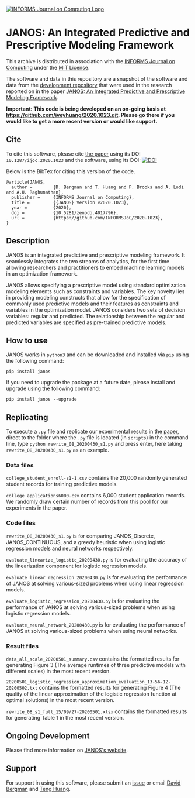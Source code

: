 [![INFORMS Journal on Computing Logo](https://INFORMSJoC.github.io/logos/INFORMS_Journal_on_Computing_Header.jpg)](https://pubsonline.informs.org/journal/ijoc)

# JANOS: An Integrated Predictive and Prescriptive Modeling Framework

This archive is distributed in association with the [INFORMS Journal on
Computing](https://pubsonline.informs.org/journal/ijoc) under the [MIT License](LICENSE).

The software and data in this repository are a snapshot of the software and data
from the [development repository](https://github.com/iveyhuang/2020.1023.git)
that were used in the research reported on in the paper 
[JANOS: An Integrated Predictive and Prescriptive Modeling Framework](https://arxiv.org/abs/1911.09461). 

**Important: This code is being developed on an on-going basis at 
https://github.com/iveyhuang/2020.1023.git. Please go there if you would like to
get a more recent version or would like support.**

## Cite

To cite this software, please cite [the paper](https://arxiv.org/abs/1911.09461) using its DOI `10.1287/ijoc.2020.1023` and the software, using its DOI:
[![DOI](https://zenodo.org/badge/288628730.svg)](https://zenodo.org/badge/latestdoi/288628730)

Below is the BibTex for citing this version of the code.

```
@article{JANOS,
  author =        {D. Bergman and T. Huang and P. Brooks and A. Lodi and A.U. Raghunathan},  
  publisher =     {INFORMS Journal on Computing},
  title =         {{JANOS} Version v2020.1023},
  year =          {2020},
  doi =           {10.5281/zenodo.4017796},
  url =           {https://github.com/INFORMSJoC/2020.1023},
}
```

## Description

JANOS is an integrated predictive and prescriptive modeling framework. It seamlessly integrates the two streams of analytics, for the first time allowing researchers and practitioners to embed machine learning models in an optimization framework.

JANOS allows specifying a prescriptive model using standard optimization modeling elements such as constraints and variables. The key novelty lies in providing modeling constructs that allow for the specification of commonly used predictive models and their features as constraints and variables in the optimization model. JANOS considers two sets of decision variables: regular and predicted. The relationship between the regular and predicted variables are specified as pre-trained predictive models.


## How to use

JANOS works in `python3` and can be downloaded and installed via `pip` using the following command:

`pip install janos`

If you need to upgrade the package at a future date, please install and upgrade using the following command:

`pip install janos --upgrade`

## Replicating

To execute a `.py` file and replicate our experimental results in [the paper](https://arxiv.org/abs/1911.09461), direct to the folder where the `.py` file is located (in `scripts`) in the command line, type `python rewrite_08_20200430_s1.py` and press enter, here taking `rewrite_08_20200430_s1.py` as an example.


### Data files
`college_student_enroll-s1-1.csv` contains the 20,000 randomly generated student records for training predictive models.

`college_applications6000.csv` contains 6,000 student application records. We randomly draw certain number of records from this pool for our experiments in the paper.


### Code files

`rewrite_08_20200430_s1.py` is for comparing JANOS_Discrete, JANOS_CONTINUOUS, and a greedy heuristic when using logistic regression models and neural networks respectively.

`evaluate_linearize_logistic_20200430.py` is for evaluating the accuracy of the linearization component for logistic regression models.

`evaluate_linear_regression_20200430.py` is for evaluating the performance of JANOS at solving various-sized problems when using linear regression models.

`evaluate_logistic_regression_20200430.py` is for evaluating the performance of JANOS at solving various-sized problems when using logistic regression models.

`evaluate_neural_network_20200430.py` is for evaluating the performance of JANOS at solving various-sized problems when using neural networks.

### Result files

`data_all_scale_20200501_summary.csv` contains the formatted results for generating Figure 3 (The average runtimes of three predictive models with different scales) in the most recent version.

`20200501_logistic_regression_approximation_evaluation_13-56-12-20200502.txt` contains the formatted results for generating Figure 4 (The quality of the linear approximation of the logistic regression function at optimal solutions) in the most recent version.

`rewrite_08_s1_full_15/09/27-20200501.xlsx` contains the formatted results for generating Table 1 in the most recent version.


## Ongoing Development

Please find more information on [JANOS's website](http://janos.opt-operations.com).

## Support

For support in using this software,  please submit an
[issue](https://github.com/iveyhuang/2020.1023/issues) or email [David Bergman](mailto:david.bergman@uconn.edu) and [Teng Huang](mailto:teng.huang@uconn.edu).
